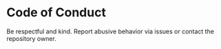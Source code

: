 # Code of Conduct

Be respectful and kind. Report abusive behavior via issues or contact the repository owner.
